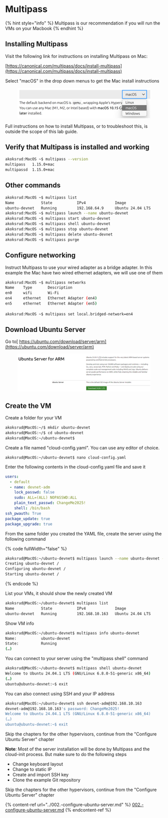 # Multipass

{% hint style="info" %}
Multipass is our recommendation if you will run the VMs on your Macbook
{% endhint %}

## Installing Multipass

Visit the following link for instructions on installing Multipass on Mac:

[https://canonical.com/multipass/docs/install-multipass](https://canonical.com/multipass/docs/install-multipass)

Select "macOS" in the drop down menus to get the Mac install instructions

<figure><img src="../../../.gitbook/assets/image (34).png" alt=""><figcaption></figcaption></figure>

Full instructions on how to install Multipass, or to troubleshoot this, is outside the scope of this lab guide.&#x20;

## Verify that Multipass is installed and working

```bash
akoksrud:MacOS ~$ multipass --version
multipass   1.15.0+mac
multipassd  1.15.0+mac
```

## Other commands

```bash
akoksrud:MacOS ~$ multipass list
Name            State           IPv4             Image
ubuntu-devnet   Running         192.168.64.9     Ubuntu 24.04 LTS
akoksrud:MacOS ~$ multipass launch --name ubuntu-devnet
akoksrud:MacOS ~$ multipass start ubuntu-devnet
akoksrud:MacOS ~$ multipass shell ubuntu-devnet
akoksrud:MacOS ~$ multipass stop ubuntu-devnet
akoksrud:MacOS ~$ multipass delete ubuntu-devnet
akoksrud:MacOS ~$ multipass purge
```

## Configure networking

Instruct Multipass to use your wired adapter as a bridge adapter. In this example the Mac have two wired ethernet adapters, we will use one of them

```bash
akoksrud:MacOS ~$ multipass networks
Name    Type       Description
en0     wifi       Wi-Fi
en4     ethernet   Ethernet Adapter (en4)
en5     ethernet   Ethernet Adapter (en5)

akoksrud:MacOS ~$ multipass set local.bridged-network=en4
```

## Download Ubuntu Server

Go to[ https://ubuntu.com/download/server/arm](https://ubuntu.com/download/server/arm)

<figure><img src="../../../.gitbook/assets/image (2).png" alt=""><figcaption></figcaption></figure>

## Create the VM

Create a folder for your VM

```bash
akoksrud@MacOS:~/$ mkdir ubuntu-devnet
akoksrud@MacOS:~/$ cd ubuntu-devnet
akoksrud@MacOS:~/ubuntu-devnet$ 
```

Create a file named "cloud-config.yaml". You can use any editor of choice.

```
akoksrud@MacOS:~/ubuntu-devnet$ nano cloud-config.yaml
```

Enter the following contents in the cloud-config.yaml file and save it

```yaml
users:
  - default
  - name: devnet-adm
    lock_passwd: false
    sudo: ALL=(ALL) NOPASSWD:ALL
    plain_text_passwd: ChangeMe2025!
    shell: /bin/bash
ssh_pwauth: True
package_update: true
package_upgrade: true
```

From the same folder you created the YAML file, create the server using the following command

{% code fullWidth="false" %}
```bash
akoksrud@MacOS:~/ubuntu-devnet$ multipass launch --name ubuntu-devnet --bridged --memory 4G --disk 40G --cpus 2 --cloud-init cloud-config.yaml
Creating ubuntu-devnet /
Configuring ubuntu-devnet /
Starting ubuntu-devnet /
```
{% endcode %}

List your VMs, it should show the newly created VM

```bash
akoksrud@MacOS:~/ubuntu-devnet$ multipass list
Name            State           IPv4             Image
ubuntu-devnet   Running         192.168.10.163   Ubuntu 24.04 LTS
```

Show VM info

```bash
akoksrud@MacOS:~/ubuntu-devnet$ multipass info ubuntu-devnet
Name:           ubuntu-devnet
State:          Running
(…)
```

You can connect to your server using the "multipass shell" command

```bash
akoksrud@MacOS:~/ubuntu-devnet$ multipass shell ubuntu-devnet
Welcome to Ubuntu 24.04.1 LTS (GNU/Linux 6.8.0-51-generic x86_64)
(…)
ubuntu@ubuntu-devnet:~$ exit
```

You can also connect using SSH and your IP address

```bash
akoksrud@MacOS:~/ubuntu-devnet$ ssh devnet-adm@192.168.10.163
devnet-adm@192.168.10.163's password: ChangeMe2025!
Welcome to Ubuntu 24.04.1 LTS (GNU/Linux 6.8.0-51-generic x86_64)
(…)
ubuntu@ubuntu-devnet:~$ exit
```

Skip the chapters for the other hypervisors, continue from the "Configure Ubuntu Server" chapter&#x20;

**Note**: Most of the server installation will be done by Multipass and the cloud-init process. But make sure to do the following steps

* Change keyboard layout
* Change to static IP
* Create and import SSH key
* Clone the example Git repository

Skip the chapters for the other hypervisors, continue from the "Configure Ubuntu Server" chapter&#x20;

{% content-ref url="../002.-configure-ubuntu-server.md" %}
[002.-configure-ubuntu-server.md](../002.-configure-ubuntu-server.md)
{% endcontent-ref %}
